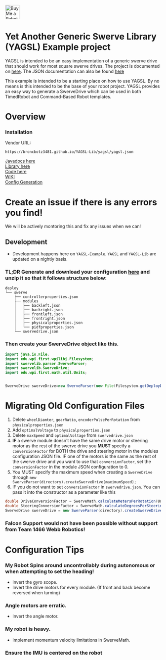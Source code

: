 <a href='https://ko-fi.com/yagsl' target='_blank'><img height='35' style='border:0px;height:46px;' src='https://az743702.vo.msecnd.net/cdn/kofi3.png?v=0' border='0' alt='Buy Me a Robot at ko-fi.com'></a>
# Yet Another Generic Swerve Library (YAGSL) Example project

YAGSL is intended to be an easy implementation of a generic swerve drive that should work for most
square swerve drives. The project is documented
on [here](https://github.com/BroncBotz3481/YAGSL/wiki). The JSON documentation can also be
found [here](docs/START.md)

This example is intended to be a starting place on how to use YAGSL. By no means is this intended to
be the base of your robot project. YAGSL provides an easy way to generate a SwerveDrive which can be
used in both TimedRobot and Command-Based Robot templates.


# Overview

### Installation

Vendor URL:

```
https://broncbotz3481.github.io/YAGSL-Lib/yagsl/yagsl.json
```

[Javadocs here](https://broncbotz3481.github.io/YAGSL/)  
[Library here](https://github.com/BroncBotz3481/YAGSL/)  
[Code here](https://github.com/BroncBotz3481/YAGSL/tree/main/swervelib)  
[WIKI](https://github.com/BroncBotz3481/YAGSL/wiki)  
[Config Generation](https://broncbotz3481.github.io/YAGSL-Example/)

# Create an issue if there is any errors you find!

We will be actively montoring this and fix any issues when we can!

## Development

* Development happens here on `YAGSL-Example`. `YAGSL` and `YAGSL-Lib` are updated on a nightly
  basis.

### TL;DR Generate and download your configuration [here](https://broncbotz3481.github.io/YAGSL-Example/) and unzip it so that it follows structure below:

```text
deploy
└── swerve
    ├── controllerproperties.json
    ├── modules
    │   ├── backleft.json
    │   ├── backright.json
    │   ├── frontleft.json
    │   ├── frontright.json
    │   ├── physicalproperties.json
    │   └── pidfproperties.json
    └── swervedrive.json
```

### Then create your SwerveDrive object like this.

```java
import java.io.File;
import edu.wpi.first.wpilibj.Filesystem;
import swervelib.parser.SwerveParser;
import swervelib.SwerveDrive;
import edu.wpi.first.math.util.Units;


SwerveDrive swerveDrive=new SwerveParser(new File(Filesystem.getDeployDirectory(),"swerve")).createSwerveDrive(Units.feetToMeters(14.5));
```

# Migrating Old Configuration Files

1. Delete `wheelDiamter`, `gearRatio`, `encoderPulsePerRotation` from `physicalproperties.json`
2. Add `optimalVoltage` to `physicalproperties.json`
3. Delete `maxSpeed` and `optimalVoltage` from `swervedrive.json`
4. **IF** a swerve module doesn't have the same drive motor or steering motor as the rest of the
   swerve drive you **MUST** specify a `conversionFactor` for BOTH the drive and steering motor in
   the modules configuration JSON file. IF one of the motors is the same as the rest of the swerve
   drive and you want to use that `conversionFactor`, set the `conversionFactor` in the module JSON
   configuration to 0.
5. You MUST specify the maximum speed when creating a `SwerveDrive`
   through `new SwerveParser(directory).createSwerveDrive(maximumSpeed);`
6. IF you do not want to set `conversionFactor` in `swervedrive.json`. You can pass it into the
   constructor as a parameter like this

```java
double DriveConversionFactor = SwerveMath.calculateMetersPerRotation(Units.inchesToMeters(WHEEL_DIAMETER), GEAR_RATIO, ENCODER_RESOLUTION);
double SteeringConversionFactor = SwerveMath.calculateDegreesPerSteeringRotation(GEAR_RATIO, ENCODER_RESOLUTION);
SwerveDrive swerveDrive = new SwerveParser(directory).createSwerveDrive(maximumSpeed, SteeringConversionFactor, DriveConversionFactor);
```

### Falcon Support would not have been possible without support from Team 1466 Webb Robotics!

# Configuration Tips

### My Robot Spins around uncontrollably during autonomous or when attempting to set the heading!

* Invert the gyro scope.
* Invert the drive motors for every module. (If front and back become reversed when turning)

### Angle motors are erratic.

* Invert the angle motor.

### My robot is heavy.

* Implement momentum velocity limitations in SwerveMath.

### Ensure the IMU is centered on the robot
